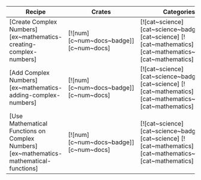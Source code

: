 | Recipe | Crates | Categories |
|--------|--------|------------|
| [Create Complex Numbers][ex~mathematics-creating-complex-numbers] | [![num][c~num~docs~badge]][c~num~docs] | [![cat~science][cat~science~badge]][cat~science] [![cat~mathematics][cat~mathematics~badge]][cat~mathematics] |
| [Add Complex Numbers][ex~mathematics-adding-complex-numbers] | [![num][c~num~docs~badge]][c~num~docs] | [![cat~science][cat~science~badge]][cat~science] [![cat~mathematics][cat~mathematics~badge]][cat~mathematics] |
| [Use Mathematical Functions on Complex Numbers][ex~mathematics-mathematical-functions] | [![num][c~num~docs~badge]][c~num~docs] | [![cat~science][cat~science~badge]][cat~science] [![cat~mathematics][cat~mathematics~badge]][cat~mathematics] |

<div class="hidden">
</div>
